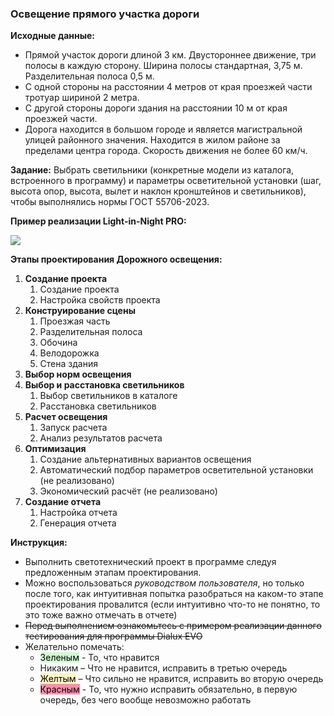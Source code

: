 
### Освещение прямого участка дороги

**Исходные данные:**

- Прямой участок дороги длиной 3 км. Двустороннее движение, три полосы в каждую сторону. Ширина полосы стандартная, 3,75 м. Разделительная полоса 0,5 м. 
- С одной стороны на расстоянии 4 метров от края проезжей части тротуар шириной 2 метра. 
- С другой стороны дороги здания на расстоянии 10 м от края проезжей части.
- Дорога находится в большом городе и является магистральной улицей районного значения. Находится в жилом районе за пределами центра города. Скорость движения не более 60 км/ч.

**Задание:**
Выбрать светильники (конкретные модели из каталога, встроенного в программу) и параметры осветительной установки (шаг, высота опор, высота, вылет и наклон кронштейнов и светильников), чтобы выполнялись нормы ГОСТ 55706-2023.


**Пример реализации Light-in-Night  PRO:**  

![](../../../../../../../img/Pasted%20image%2020241203110713.png)

**Этапы проектирования Дорожного освещения:**

1. **Создание проекта**
	1. Создание проекта
	2. Настройка свойств проекта
2. **Конструирование сцены**
	1. Проезжая часть
	2. Разделительная полоса
	3. Обочина
	4. Велодорожка
	5. Стена здания
3. **Выбор норм освещения**
4. **Выбор и расстановка светильников**
	1. Выбор светильников в каталоге
	2. Расстановка светильников
5. **Расчет освещения**
	1. Запуск расчета
	2. Анализ результатов расчета
6. **Оптимизация**
	1. Создание альтернативных вариантов освещения
	2. Автоматический подбор параметров осветительной установки (не реализовано)
	3. Экономический расчёт (не реализовано)
7. **Создание отчета**
	1. Настройка отчета
	2. Генерация отчета

**Инструкция:**  

- Выполнить светотехнический проект в программе следуя предложенным этапам проектирования.
- Можно воспользоваться *руководством пользователя*, но только после того, как интуитивная попытка разобраться на каком-то этапе проектирования провалится (если интуитивно что-то не понятно, то это тоже важно отмечать в отчете)
- ~~Перед выполнением ознакомьтесь с примером реализации данного тестирования для программы Dialux EVO~~
- Желательно помечать:  
	- <mark style="background: #BBFABBA6;">Зеленым</mark> - То, что нравится  
	- Никаким – Что не нравится, исправить в третью очередь  
	- <mark style="background: #FFF3A3A6;">Желтым</mark> – Что сильно не нравится, исправить во вторую очередь  
	- <mark style="background: #FF5582A6;">Красным</mark> - То, что нужно исправить обязательно, в первую очередь, без чего вообще невозможно работать